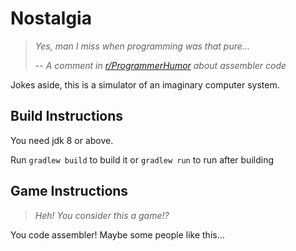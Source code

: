 # Nostalgia

> _Yes, man I miss when programming was that pure..._
>
> -- _A comment in [r/ProgrammerHumor](https://www.reddit.com/r/ProgrammerHumor/comments/eyczz4/optical_illusion/fgh3fel?utm_source=share&utm_medium=web2x) about assembler code_

Jokes aside, this is a simulator of an imaginary computer system.

## Build Instructions

You need jdk 8 or above.

Run `gradlew build` to build it or `gradlew run` to run after building

## Game Instructions

> _Heh! You consider this a game!?_

You code assembler! Maybe some people like this...
